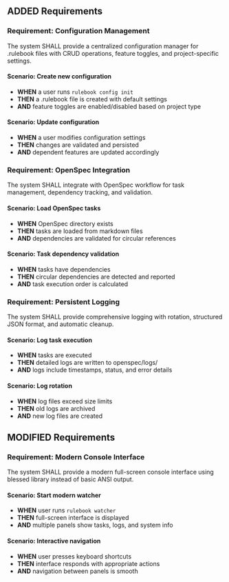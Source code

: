 ## ADDED Requirements

### Requirement: Configuration Management
The system SHALL provide a centralized configuration manager for .rulebook files with CRUD operations, feature toggles, and project-specific settings.

#### Scenario: Create new configuration
- **WHEN** a user runs `rulebook config init`
- **THEN** a .rulebook file is created with default settings
- **AND** feature toggles are enabled/disabled based on project type

#### Scenario: Update configuration
- **WHEN** a user modifies configuration settings
- **THEN** changes are validated and persisted
- **AND** dependent features are updated accordingly

### Requirement: OpenSpec Integration
The system SHALL integrate with OpenSpec workflow for task management, dependency tracking, and validation.

#### Scenario: Load OpenSpec tasks
- **WHEN** OpenSpec directory exists
- **THEN** tasks are loaded from markdown files
- **AND** dependencies are validated for circular references

#### Scenario: Task dependency validation
- **WHEN** tasks have dependencies
- **THEN** circular dependencies are detected and reported
- **AND** task execution order is calculated

### Requirement: Persistent Logging
The system SHALL provide comprehensive logging with rotation, structured JSON format, and automatic cleanup.

#### Scenario: Log task execution
- **WHEN** tasks are executed
- **THEN** detailed logs are written to openspec/logs/
- **AND** logs include timestamps, status, and error details

#### Scenario: Log rotation
- **WHEN** log files exceed size limits
- **THEN** old logs are archived
- **AND** new log files are created

## MODIFIED Requirements

### Requirement: Modern Console Interface
The system SHALL provide a modern full-screen console interface using blessed library instead of basic ANSI output.

#### Scenario: Start modern watcher
- **WHEN** user runs `rulebook watcher`
- **THEN** full-screen interface is displayed
- **AND** multiple panels show tasks, logs, and system info

#### Scenario: Interactive navigation
- **WHEN** user presses keyboard shortcuts
- **THEN** interface responds with appropriate actions
- **AND** navigation between panels is smooth
